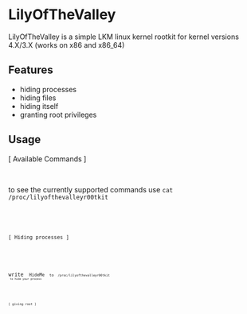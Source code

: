 # LilyOfTheValley

LilyOfTheValley is a simple LKM linux kernel rootkit for kernel versions 4.X/3.X (works on x86 and x86_64)

## Features

* hiding processes
* hiding files
* hiding itself 
* granting root privileges

## Usage

[ Available Commands ] 

<br/>

to see the currently supported commands use <code>cat /proc/lilyofthevalleyr00tkit<code/> 

<br/>

[ Hiding processes ]

<br/>

write <code> HideMe <code/> to <code> /proc/lilyofthevalleyr00tkit <code/> to hide your process

<br/>

[ giving root ]

